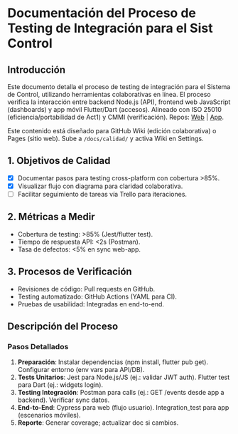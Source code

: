 # Documentación del Proceso de Testing de Integración para el Sist Control 

## Introducción
Este documento detalla el proceso de testing de integración para el Sistema de Control, utilizando herramientas colaborativas en línea. El proceso verifica la interacción entre backend Node.js (API), frontend web JavaScript (dashboards) y app móvil Flutter/Dart (accesos). Alineado con ISO 25010 (eficiencia/portabilidad de Act1) y CMMI (verificación). Repos: [Web](https://github.com/SERGIOG333/SIST_CONTROL_V2) | [App](https://github.com/SERGIOG333/APP_MOVIL_SIST_CONTROL).

Este contenido está diseñado para GitHub Wiki (edición colaborativa) o Pages (sitio web). Sube a `/docs/calidad/` y activa Wiki en Settings.

## 1. Objetivos de Calidad 
- [x] Documentar pasos para testing cross-platform con cobertura >85%.
- [x] Visualizar flujo con diagrama para claridad colaborativa.
- [ ] Facilitar seguimiento de tareas vía Trello para iteraciones.

## 2. Métricas a Medir
- Cobertura de testing: >85% (Jest/flutter test).
- Tiempo de respuesta API: <2s (Postman).
- Tasa de defectos: <5% en sync web-app.

## 3. Procesos de Verificación
- Revisiones de código: Pull requests en GitHub.
- Testing automatizado: GitHub Actions (YAML para CI).
- Pruebas de usabilidad: Integradas en end-to-end.

## Descripción del Proceso
### Pasos Detallados
1. **Preparación**: Instalar dependencias (npm install, flutter pub get). Configurar entorno (env vars para API/DB).
2. **Tests Unitarios**: Jest para Node.js/JS (ej.: validar JWT auth). Flutter test para Dart (ej.: widgets login).
3. **Testing Integración**: Postman para calls (ej.: GET /events desde app a backend). Verificar sync datos.
4. **End-to-End**: Cypress para web (flujo usuario). Integration_test para app (escenarios móviles).
5. **Reporte**: Generar coverage; actualizar doc si cambios.

